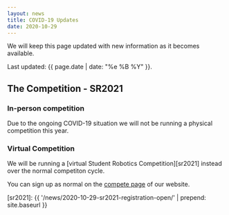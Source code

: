 ```yaml
---
layout: news
title: COVID-19 Updates
date: 2020-10-29
---
```


We will keep this page updated with new information as it becomes available.

Last updated: {{ page.date | date: "%e %B %Y" }}.

## The Competition - SR2021

### In-person competition

Due to the ongoing COVID-19 situation we will not be running a physical competition this year.

### Virtual Competition

We will be running a [virtual Student Robotics Competition][sr2021] instead over the normal competiton cycle.

You can sign up as normal on the [compete page][sign-up] of our website.

[phe-guidelines]: https://www.gov.uk/government/publications/guidance-to-educational-settings-about-covid-19/guidance-to-educational-settings-about-covid-19
[forum]: https://studentrobotics.org/forum/
[teams-email]: mailto:teams@studentrobotics.org
[sign-up]: https://studentrobotics.org/compete/

[sr2021]: {{ '/news/2020-10-29-sr2021-registration-open/' | prepend: site.baseurl }}
